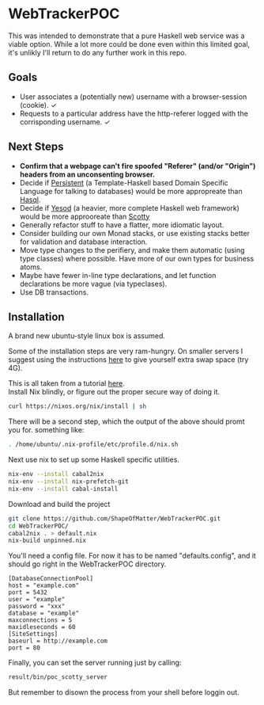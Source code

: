 # WebTrackerPOC

This was intended to demonstrate that a pure Haskell web service was a viable option. While a lot more could be done even within this limited goal, it's unlikly I'll return to do any further work in this repo. 

## Goals

- User associates a (potentially new) username with a browser-session (cookie). ✓
- Requests to a particular address have the http-referer logged with the corrisponding username. ✓

## Next Steps

- **Confirm that a webpage can't fire spoofed "Referer" (and/or "Origin") headers from an unconsenting browser.**
- Decide if [Persistent](https://www.yesodweb.com/book/persistent) (a Template-Haskell based Domain Specific Language for talking to databases) would be more appropreate than [Hasql](https://github.com/nikita-volkov/hasql).
- Decide if [Yesod](https://www.yesodweb.com/) (a heavier, more complete Haskell web framework) would be more approoreate than [Scotty](https://hackage.haskell.org/package/scotty-0.11.2)
- Generally refactor stuff to have a flatter, more idiomatic layout.
- Consider building our own Monad stacks, or use existing stacks better for validation and database interaction.
- Move type changes to the perifiery, and make them automatic (using type classes) where possible. Have more of our own types for business atoms.
- Maybe have fewer in-line type declarations, and let function declarations be more vague (via typeclases).
- Use DB transactions.

## Installation

A brand new ubuntu-style linux box is assumed.

Some of the installation steps are very ram-hungry. On smaller servers I suggest using the instructions [here](https://www.digitalocean.com/community/tutorials/how-to-add-swap-space-on-ubuntu-16-04) to give yourself extra swap space (try 4G).

This is all taken from a tutorial [here](https://github.com/Gabriel439/haskell-nix).  
Install Nix blindly, or figure out the proper secure way of doing it.
```bash
curl https://nixos.org/nix/install | sh
```
There will be a second step, which the output of the above should promt you for. something like:
```bash
. /home/ubuntu/.nix-profile/etc/profile.d/nix.sh
```
Next use nix to set up some Haskell specific utilities.
```bash
nix-env --install cabal2nix
nix-env --install nix-prefetch-git
nix-env --install cabal-install
```
Download and build the project
```bash
git clone https://github.com/ShapeOfMatter/WebTrackerPOC.git
cd WebTrackerPOC/
cabal2nix . > default.nix
nix-build unpinned.nix
```
You'll need a config file. For now it has to be named "defaults.config", and it should go right in the WebTrackerPOC directory.
```
[DatabaseConnectionPool]
host = "example.com"
port = 5432
user = "example"
password = "xxx"
database = "example"
maxconnections = 5
maxidleseconds = 60
[SiteSettings]
baseurl = http://example.com
port = 80
```
Finally, you can set the server running just by calling:
```bash
result/bin/poc_scotty_server
```
But remember to disown the process from your shell before loggin out.



